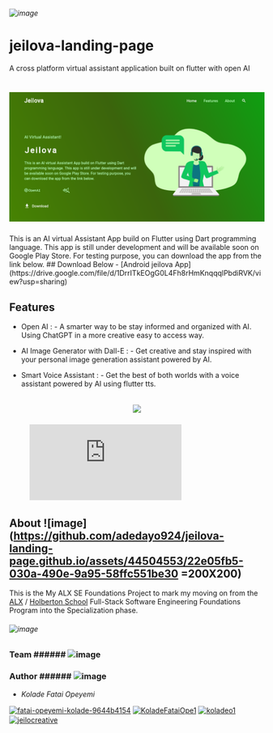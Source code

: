 ###### ![image](https://github.com/adedayo924/jeilova-landing-page.github.io/assets/44504553/7d6573e6-97dc-43b2-af24-fb3ebcbe952d)
# jeilova-landing-page 
A cross platform virtual assistant application built on flutter with open AI

<h1 align="center"><img src="./images/landing-page.png"></h1>
This is an AI virtual Assistant App build on Flutter using Dart programming language. This app is still under development and will be available soon on Google Play Store. For testing purpose, you can download the app from the link below.
## Download Below 
- [Android jeilova App](https://drive.google.com/file/d/1DrrITkEOgG0L4Fh8rHmKnqqqlPbdiRVK/view?usp=sharing)

## Features

- Open AI : - A smarter way to be stay informed and organized with AI. Using ChatGPT in a more creative easy to access way. 

- AI Image Generator with Dall-E :  - Get creative and stay inspired with your personal image generation assistant powered by AI.

- Smart Voice Assistant : - Get the best of both worlds with a voice assistant powered by AI using flutter tts.


######  <h3 align="center"><img src="[https://github.com/adedayo924/jeilova-landing-page.github.io/assets/44504553/97dc7040-5fb3-40f5-8456-2cc3737cc36e.png]"></h3>

####
<!-- Features demo Video -->
<figure class="video_container">
  <iframe src="https://github-production-user-asset-6210df.s3.amazonaws.com/44504553/245128326-bfdbbfde-c48d-4fb0-acf9-9a804f69f39f.mp4" frameborder="0" allowfullscreen="true"> </iframe>
</figure>
<!-- Features demo Video -->


## About ![image](https://github.com/adedayo924/jeilova-landing-page.github.io/assets/44504553/22e05fb5-030a-490e-9a95-58ffc551be30 =200X200) 
This is the My ALX SE Foundations Project to mark my moving on from the [ALX](https://www.alxafrica.com/) / [Holberton School](https://www.holbertonschool.com/) Full-Stack Software Engineering Foundations Program into the Specialization phase.



###### ![image](https://github.com/adedayo924/jeilova-landing-page.github.io/assets/44504553/9cb37fbd-8744-4bf8-b5bc-840bf38f604f)
### Team    ###### ![image](https://github.com/adedayo924/jeilova-landing-page.github.io/assets/44504553/d02eabc2-2964-4328-878c-cd5368c1259d) 

### Author    ###### ![image](https://github.com/adedayo924/jeilova-landing-page.github.io/assets/44504553/c8a29a4b-fa06-4af4-80b2-857e64c7608b)
* *Kolade Fatai Opeyemi* 


 <a href="https://linkedin.com/in/fatai-opeyemi-kolade-9644b4154" target="blank"><img align="center" src="https://raw.githubusercontent.com/rahuldkjain/github-profile-readme-generator/master/src/images/icons/Social/linked-in-alt.svg" alt="fatai-opeyemi-kolade-9644b4154" height="30" width="40" /></a>
      <a href="https://twitter.com/KoladeFataiOpe1" target="blank"><img align="center" src="https://raw.githubusercontent.com/rahuldkjain/github-profile-readme-generator/master/src/images/icons/Social/twitter.svg" alt="KoladeFataiOpe1" height="30" width="40" /></a>
      <a href="https://fb.com/koladeo1" target="blank"><img align="center" src="https://raw.githubusercontent.com/rahuldkjain/github-profile-readme-generator/master/src/images/icons/Social/facebook.svg" alt="koladeo1" height="30" width="40" /></a>
      <a href="https://www.instagram.com/jeilocreative/" target="blank"><img align="center" src="https://raw.githubusercontent.com/rahuldkjain/github-profile-readme-generator/master/src/images/icons/Social/instagram.svg" alt="jeilocreative" height="30" width="40" /></a>
      
      
      



 

